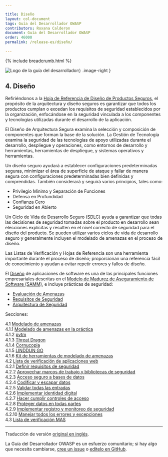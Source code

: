 ```yaml
---

title: Diseño
layout: col-document
tags: Guía del Desarrollador OWASP
contributors: Roxana Calderon
document: Guía del Desarrollador OWASP
order: 46000
permalink: /release-es/diseño/

---
```


{% include breadcrumb.html %}

<style type="text/css">
.image-right {
  height: 180px;
  display: block;
  margin-left: auto;
  margin-right: auto;
  float: right;
}
</style>

![Logo de la guía del desarrollador](../../assets/images/dg_logo.png "Guía del Desarrollador OWASP"){: .image-right }

## 4. Diseño

Refiriéndonos a la [Hoja de Referencia de Diseño de Productos Seguros][spdcs],
el propósito de la arquitectura y diseño seguros es garantizar
que todos los productos cumplan o excedan los requisitos de seguridad establecidos por la organización,
enfocándose en la seguridad vinculada a los componentes y tecnologías utilizadas durante el desarrollo de la aplicación.

El Diseño de Arquitectura Segura examina la selección y composición de componentes que forman la base de la solución.
La Gestión de Tecnología examina la seguridad de las tecnologías de apoyo utilizadas durante el desarrollo,
despliegue y operaciones, como entornos de desarrollo y herramientas,
herramientas de despliegue, y sistemas operativos y herramientas.

Un diseño seguro ayudará a establecer configuraciones predeterminadas seguras, minimizar el área de superficie de ataque
y fallar de manera segura con configuraciones predeterminadas bien definidas y comprendidas.
También considerará y seguirá varios principios, tales como:

* Privilegio Mínimo y Separación de Funciones
* Defensa en Profundidad
* Confianza Cero
* Seguridad en Abierto

Un Ciclo de Vida de Desarrollo Seguro (SDLC) ayuda a garantizar que todas las decisiones de seguridad tomadas
sobre el producto en desarrollo sean elecciones explícitas y resulten en el nivel correcto de seguridad
para el diseño del producto.
Se pueden utilizar varios ciclos de vida de desarrollo seguro y generalmente incluyen el modelado de amenazas
en el proceso de diseño.

Las Listas de Verificación y Hojas de Referencia son una herramienta importante durante el proceso de diseño;
proporcionan una referencia fácil de conocimiento y ayudan a evitar repetir errores y fallos de diseño.

El [Diseño][sammd] de aplicaciones de software es una de las principales funciones empresariales descritas en
el [Modelo de Madurez de Aseguramiento de Software (SAMM)][samm], e incluye prácticas de seguridad:

* [Evaluación de Amenazas][sammdta]
* [Requisitos de Seguridad][sammdsr]
* [Arquitectura de Seguridad][sammdsa]

Secciones:

4.1 [Modelado de amenazas](01-threat-modeling/toc.md)  
4.1.1 [Modelado de amenazas en la práctica](01-threat-modeling/01-threat-modeling.md)  
4.1.2 [pytm](01-threat-modeling/02-pytm.md)  
4.1.3 [Threat Dragon](01-threat-modeling/03-threat-dragon.md)  
4.1.4 [Cornucopia](01-threat-modeling/04-cornucopia.md)  
4.1.5 [LINDDUN GO](01-threat-modeling/05-linddun-go.md)  
4.1.6 [Kit de herramientas de modelado de amenazas](01-threat-modeling/06-toolkit.md)  
4.2 [Lista de verificación de aplicaciones web](02-web-app-checklist/toc.md)  
4.2.1 [Definir requisitos de seguridad](02-web-app-checklist/01-define-security-requirements.md)  
4.2.2 [Aprovechar marcos de trabajo
y bibliotecas de seguridad](02-web-app-checklist/02-frameworks-libraries.md)  
4.2.3 [Acceso seguro a bases de datos](02-web-app-checklist/03-secure-database-access.md)  
4.2.4 [Codificar y escapar datos](02-web-app-checklist/04-encode-escape-data.md)  
4.2.5 [Validar todas las entradas](02-web-app-checklist/05-validate-inputs.md)  
4.2.6 [Implementar identidad digital](02-web-app-checklist/06-digital-identity.md)  
4.2.7 [Hacer cumplir controles de acceso](02-web-app-checklist/07-access-controls.md)  
4.2.8 [Proteger datos en todas partes](02-web-app-checklist/08-protect-data.md)  
4.2.9 [Implementar registro y monitoreo de seguridad](02-web-app-checklist/09-logging-monitoring.md)  
4.2.10 [Manejar todos los errores
y excepciones](02-web-app-checklist/10-handle-errors-exceptions.md)  
4.3 [Lista de verificación MAS](03-mas-checklist.md)  

----
Traducción de versión [original en inglés][release0600].

La Guía del Desarrollador OWASP es un esfuerzo comunitario; si hay algo que necesita cambiarse,
[cree un issue][issue0600] o [edítelo en GitHub][edit0600].

[release0600]: https://github.com/OWASP/www-project-developer-guide/blob/main/release/06-design/toc.md
[edit0600]: https://github.com/OWASP/www-project-developer-guide/blob/main/draft/06-design/toc.md
[issue0600]: https://github.com/OWASP/www-project-developer-guide/issues/new?labels=enhancement&template=request.md&title=Update:%2006-design/00-toc
[samm]: https://owaspsamm.org/about/
[sammd]: https://owaspsamm.org/model/design/
[sammdsr]: https://owaspsamm.org/model/design/security-requirements/
[sammdsa]: https://owaspsamm.org/model/design/secure-architecture/
[sammdta]: https://owaspsamm.org/model/design/threat-assessment/
[spdcs]: https://cheatsheetseries.owasp.org/cheatsheets/Secure_Product_Design_Cheat_Sheet
